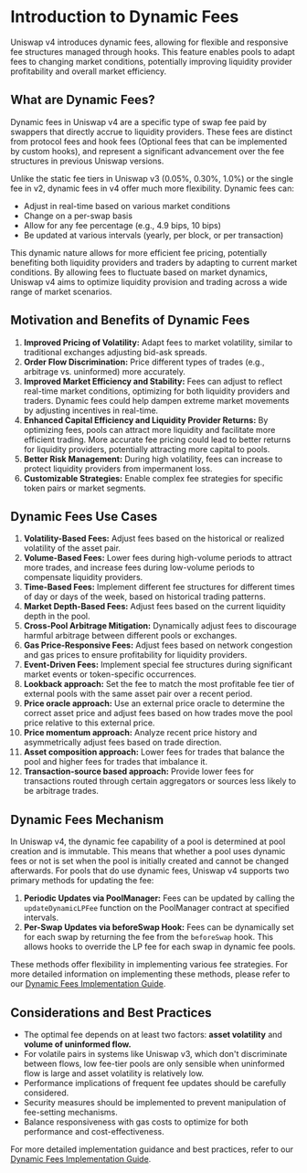 # Introduction to Dynamic Fees

Uniswap v4 introduces dynamic fees, allowing for flexible and responsive fee structures managed through hooks. This feature enables pools to adapt fees to changing market conditions, potentially improving liquidity provider profitability and overall market efficiency.

## What are Dynamic Fees?

Dynamic fees in Uniswap v4 are a specific type of swap fee paid by swappers that directly accrue to liquidity providers. These fees are distinct from protocol fees and hook fees (Optional fees that can be implemented by custom hooks), and represent a significant advancement over the fee structures in previous Uniswap versions.

Unlike the static fee tiers in Uniswap v3 (0.05%, 0.30%, 1.0%) or the single fee in v2, dynamic fees in v4 offer much more flexibility. Dynamic fees can:

- Adjust in real-time based on various market conditions
- Change on a per-swap basis
- Allow for any fee percentage (e.g., 4.9 bips, 10 bips)
- Be updated at various intervals (yearly, per block, or per transaction)

This dynamic nature allows for more efficient fee pricing, potentially benefiting both liquidity providers and traders by adapting to current market conditions. By allowing fees to fluctuate based on market dynamics, Uniswap v4 aims to optimize liquidity provision and trading across a wide range of market scenarios.

## Motivation and Benefits of Dynamic Fees

1. **Improved Pricing of Volatility:** Adapt fees to market volatility, similar to traditional exchanges adjusting bid-ask spreads.
2. **Order Flow Discrimination:** Price different types of trades (e.g., arbitrage vs. uninformed) more accurately.
3. **Improved Market Efficiency and Stability:** Fees can adjust to reflect real-time market conditions, optimizing for both liquidity providers and traders. Dynamic fees could help dampen extreme market movements by adjusting incentives in real-time.
4. **Enhanced Capital Efficiency and Liquidity Provider Returns:** By optimizing fees, pools can attract more liquidity and facilitate more efficient trading. More accurate fee pricing could lead to better returns for liquidity providers, potentially attracting more capital to pools.
5. **Better Risk Management:** During high volatility, fees can increase to protect liquidity providers from impermanent loss.
6. **Customizable Strategies:** Enable complex fee strategies for specific token pairs or market segments.

## Dynamic Fees Use Cases

1. **Volatility-Based Fees:** Adjust fees based on the historical or realized volatility of the asset pair.
2. **Volume-Based Fees:** Lower fees during high-volume periods to attract more trades, and increase fees during low-volume periods to compensate liquidity providers.
3. **Time-Based Fees:** Implement different fee structures for different times of day or days of the week, based on historical trading patterns.
4. **Market Depth-Based Fees:** Adjust fees based on the current liquidity depth in the pool.
5. **Cross-Pool Arbitrage Mitigation:** Dynamically adjust fees to discourage harmful arbitrage between different pools or exchanges.
6. **Gas Price-Responsive Fees:** Adjust fees based on network congestion and gas prices to ensure profitability for liquidity providers.
7. **Event-Driven Fees:** Implement special fee structures during significant market events or token-specific occurrences.
8. **Lookback approach:** Set the fee to match the most profitable fee tier of external pools with the same asset pair over a recent period.
9. **Price oracle approach:** Use an external price oracle to determine the correct asset price and adjust fees based on how trades move the pool price relative to this external price.
10. **Price momentum approach:** Analyze recent price history and asymmetrically adjust fees based on trade direction.
11. **Asset composition approach:** Lower fees for trades that balance the pool and higher fees for trades that imbalance it.
12. **Transaction-source based approach:** Provide lower fees for transactions routed through certain aggregators or sources less likely to be arbitrage trades.

## Dynamic Fees Mechanism

In Uniswap v4, the dynamic fee capability of a pool is determined at pool creation and is immutable. This means that whether a pool uses dynamic fees or not is set when the pool is initially created and cannot be changed afterwards. For pools that do use dynamic fees, Uniswap v4 supports two primary methods for updating the fee:

1. **Periodic Updates via PoolManager:** Fees can be updated by calling the `updateDynamicLPFee` function on the PoolManager contract at specified intervals.
2. **Per-Swap Updates via beforeSwap Hook:** Fees can be dynamically set for each swap by returning the fee from the `beforeSwap` hook. This allows hooks to override the LP fee for each swap in dynamic fee pools.

These methods offer flexibility in implementing various fee strategies. For more detailed information on implementing these methods, please refer to our [Dynamic Fees Implementation Guide](https://uniswap-docs-staging.vercel.app/documentation/featured-guides/hooks/v4/guides-for-solidity-contracts/dynamic-fee-pools).

## Considerations and Best Practices

- The optimal fee depends on at least two factors: **asset volatility** and **volume of uninformed flow.**
- For volatile pairs in systems like Uniswap v3, which don't discriminate between flows, low fee-tier pools are only sensible when uninformed flow is large and asset volatility is relatively low.
- Performance implications of frequent fee updates should be carefully considered.
- Security measures should be implemented to prevent manipulation of fee-setting mechanisms.
- Balance responsiveness with gas costs to optimize for both performance and cost-effectiveness.

For more detailed implementation guidance and best practices, refer to our [Dynamic Fees Implementation Guide](https://uniswap-docs-staging.vercel.app/documentation/featured-guides/hooks/v4/guides-for-solidity-contracts/dynamic-fee-pools).
